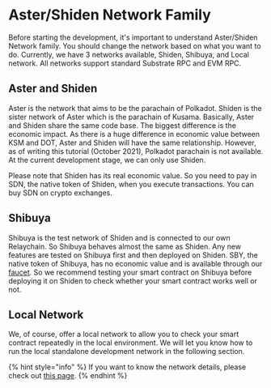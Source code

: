 # Aster/Shiden Network Family

Before starting the development, it's important to understand Aster/Shiden Network family. You should change the network based on what you want to do. Currently, we have 3 networks available, Shiden, Shibuya, and Local network. All networks support standard Substrate RPC and EVM RPC. 

## Aster and Shiden

Aster is the network that aims to be the parachain of Polkadot. Shiden is the sister network of Aster which is the parachain of Kusama. Basically, Aster and Shiden share the same code base. The biggest difference is the economic impact. As there is a huge difference in economic value between KSM and DOT, Aster and Shiden will have the same relationship. However, as of writing this tutorial \(October 2021\), Polkadot parachain is not available. At the current development stage, we can only use Shiden.

Please note that Shiden has its real economic value. So you need to pay in SDN, the native token of Shiden, when you execute transactions. You can buy SDN on crypto exchanges.

## Shibuya

Shibuya is the test network of Shiden and is connected to our own Relaychain. So Shibuya behaves almost the same as Shiden. Any new features are tested on Shibuya first and then deployed on Shiden. SBY, the native token of Shibuya, has no economic value and is available through our [faucet](../../build/testnet-faucet.md). So we recommend testing your smart contract on Shibuya before deploying it on Shiden to check whether your smart contract works well or not.

## Local Network

We, of course, offer a local network to allow you to check your smart contract repeatedly in the local environment. We will let you know how to run the local standalone development network in the following section.

{% hint style="info" %}
If you want to know the network details, please check out [this page](../../integration/network-details.md).
{% endhint %}


